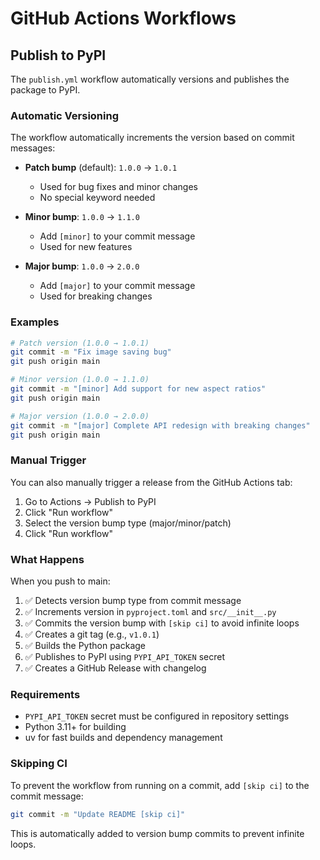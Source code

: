 # GitHub Actions Workflows

## Publish to PyPI

The `publish.yml` workflow automatically versions and publishes the package to PyPI.

### Automatic Versioning

The workflow automatically increments the version based on commit messages:

- **Patch bump** (default): `1.0.0` → `1.0.1`
  - Used for bug fixes and minor changes
  - No special keyword needed

- **Minor bump**: `1.0.0` → `1.1.0`
  - Add `[minor]` to your commit message
  - Used for new features

- **Major bump**: `1.0.0` → `2.0.0`
  - Add `[major]` to your commit message
  - Used for breaking changes

### Examples

```bash
# Patch version (1.0.0 → 1.0.1)
git commit -m "Fix image saving bug"
git push origin main

# Minor version (1.0.0 → 1.1.0)
git commit -m "[minor] Add support for new aspect ratios"
git push origin main

# Major version (1.0.0 → 2.0.0)
git commit -m "[major] Complete API redesign with breaking changes"
git push origin main
```

### Manual Trigger

You can also manually trigger a release from the GitHub Actions tab:

1. Go to Actions → Publish to PyPI
2. Click "Run workflow"
3. Select the version bump type (major/minor/patch)
4. Click "Run workflow"

### What Happens

When you push to main:

1. ✅ Detects version bump type from commit message
2. ✅ Increments version in `pyproject.toml` and `src/__init__.py`
3. ✅ Commits the version bump with `[skip ci]` to avoid infinite loops
4. ✅ Creates a git tag (e.g., `v1.0.1`)
5. ✅ Builds the Python package
6. ✅ Publishes to PyPI using `PYPI_API_TOKEN` secret
7. ✅ Creates a GitHub Release with changelog

### Requirements

- `PYPI_API_TOKEN` secret must be configured in repository settings
- Python 3.11+ for building
- uv for fast builds and dependency management

### Skipping CI

To prevent the workflow from running on a commit, add `[skip ci]` to the commit message:

```bash
git commit -m "Update README [skip ci]"
```

This is automatically added to version bump commits to prevent infinite loops.
